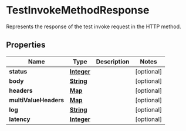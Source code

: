

# TestInvokeMethodResponse

Represents the response of the test invoke request in the HTTP method.

## Properties

| Name | Type | Description | Notes |
|------------ | ------------- | ------------- | -------------|
|**status** | [**Integer**](Integer.md) |  |  [optional] |
|**body** | [**String**](String.md) |  |  [optional] |
|**headers** | [**Map**](Map.md) |  |  [optional] |
|**multiValueHeaders** | [**Map**](Map.md) |  |  [optional] |
|**log** | [**String**](String.md) |  |  [optional] |
|**latency** | [**Integer**](Integer.md) |  |  [optional] |



